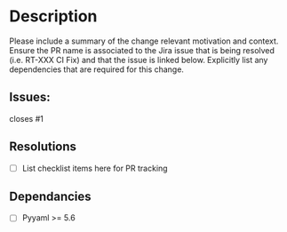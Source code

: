 # Description
Please include a summary of the change relevant motivation and context. Ensure the PR name is associated to the Jira issue that is being resolved (i.e. RT-XXX CI Fix) and that the issue is linked below. Explicitly list any dependencies that are required for this change.

## Issues:
closes #1

## Resolutions
 - [ ] List checklist items here for PR tracking

## Dependancies
 - [ ] Pyyaml >= 5.6
